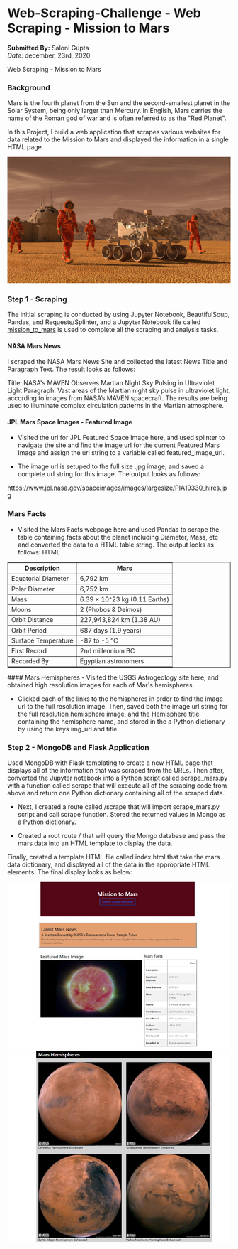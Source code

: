 # Web-Scraping-Challenge -  Web Scraping - Mission to Mars </br>
 **Submitted By:** Saloni Gupta\
_Date_: december, 23rd, 2020 
 
Web Scraping - Mission to Mars  </br>
### Background
Mars is the fourth planet from the Sun and the second-smallest planet in the Solar System, being only larger than Mercury. In English, Mars carries the name of the Roman god of war and is often referred to as the "Red Planet".

In this Project, I build a web application that scrapes various websites for data related to the Mission to Mars and displayed the information in a single HTML page.

![Hml image](./Images/mission_to_mars.png)
</br>

### Step 1 - Scraping
The initial scraping is conducted by using Jupyter Notebook, BeautifulSoup, Pandas, and Requests/Splinter, and a Jupyter Notebook file called [mission_to_mars](./Mission_to_Mars/mission_to_mars.ipynb) is used to complete all the scraping and analysis tasks.

#### NASA Mars News
I scraped the NASA Mars News Site and collected the latest News Title and Paragraph Text. The result looks as follows:

Title:  NASA's MAVEN Observes Martian Night Sky Pulsing in Ultraviolet Light
Paragraph:  Vast areas of the Martian night sky pulse in ultraviolet light, according to images from NASA’s MAVEN spacecraft. The results are being used to illuminate complex circulation patterns in the Martian atmosphere.

#### JPL Mars Space Images - Featured Image
- Visited the url for JPL Featured Space Image here, and used splinter to navigate the site and find the image url for the current Featured Mars Image and assign the url string to a variable called featured_image_url.

- The image url is setuped to the full size .jpg image, and saved a complete url string for this image. The output looks as follows:

https://www.jpl.nasa.gov/spaceimages/images/largesize/PIA19330_hires.jpg

### Mars Facts
- Visited the Mars Facts webpage here and used Pandas to scrape the table containing facts about the planet including Diameter, Mass, etc and converted the data to a HTML table string.
The output looks as follows:
HTML

<table border="1" class="dataframe">
  <thead>
    <tr style="text-align: center;">
      <th>Description</th>
      <th>Mars</th>
    </tr>
  </thead>
  <tbody>
    <tr>
      <td>Equatorial Diameter</td>
      <td>6,792 km</td>
    </tr>
    <tr>
      <td>Polar Diameter</td>
      <td>6,752 km</td>
    </tr>
    <tr>
      <td>Mass</td>
      <td>6.39 × 10^23 kg (0.11 Earths)</td>
    </tr>
    <tr>
      <td>Moons</td>
      <td>2 (Phobos &amp; Deimos)</td>
    </tr>
    <tr>
      <td>Orbit Distance</td>
      <td>227,943,824 km (1.38 AU)</td>
    </tr>
    <tr>
      <td>Orbit Period</td>
      <td>687 days (1.9 years)</td>
    </tr>
    <tr>
      <td>Surface Temperature</td>
      <td>-87 to -5 °C</td>
    </tr>
    <tr>
      <td>First Record</td>
      <td>2nd millennium BC</td>
    </tr>
    <tr>
      <td>Recorded By</td>
      <td>Egyptian astronomers</td>
    </tr>
  </tbody>
</table>
#### Mars Hemispheres
- Visited the USGS Astrogeology site here, and obtained high resolution images for each of Mar's hemispheres.

- Clicked each of the links to the hemispheres in order to find the image url to the full resolution image. Then, saved both the image url string for the full resolution hemisphere image, and the Hemisphere title containing the hemisphere name, and stored in the a Python dictionary by using the keys img_url and title.

### Step 2 - MongoDB and Flask Application
Used MongoDB with Flask templating to create a new HTML page that displays all of the information that was scraped from the URLs. Then after, converted the Jupyter notebook into a Python script called scrape_mars.py with a function called scrape that will execute all of the scraping code from above and return one Python dictionary containing all of the scraped data.

- Next, I created a route called /scrape that will import scrape_mars.py script and call scrape function.
  Stored the returned values in Mongo as a Python dictionary.

- Created a root route / that will query the Mongo database and pass the mars data into an HTML template to display the data.

Finally, created a template HTML file called index.html that take the mars data dictionary, and displayed all of the data in the appropriate HTML elements. The final display looks as below:

![Browser page image](./Images/Screenshot3.JPG)
![Browser page2 image](./Images/Screenshot2.jpg)

